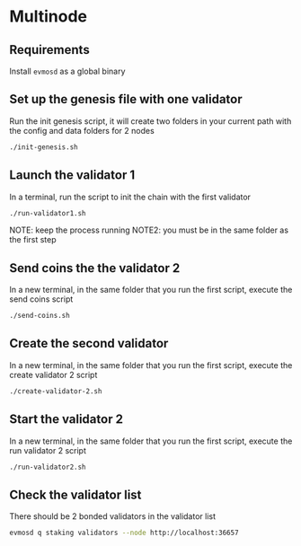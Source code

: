 # Multinode

## Requirements

Install `evmosd` as a global binary

## Set up the genesis file with one validator

Run the init genesis script, it will create two folders in your current path with the config and data folders for 2 nodes

```sh
./init-genesis.sh
```

## Launch the validator 1

In a terminal, run the script to init the chain with the first validator

```sh
./run-validator1.sh
```

NOTE: keep the process running
NOTE2: you must be in the same folder as the first step

## Send coins the the validator 2

In a new terminal, in the same folder that you run the first script, execute the send coins script

```sh
./send-coins.sh
```

## Create the second validator

In a new terminal, in the same folder that you run the first script, execute the create validator 2 script

```sh
./create-validator-2.sh
```

## Start the validator 2

In a new terminal, in the same folder that you run the first script, execute the run validator 2 script

```sh
./run-validator2.sh
```

## Check the validator list

There should be 2 bonded validators in the validator list

```sh
evmosd q staking validators --node http://localhost:36657
```
